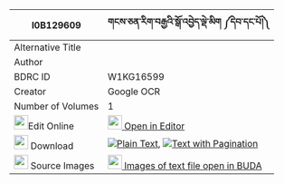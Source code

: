 |I0B129609|གངས་ཅན་རིག་བརྒྱའི་སྒོ་འབྱེད་ལྡེ་མིག ༼དེབ་དང་པོ།༽ 
| --- | --- 
|Alternative Title |
|Author | 
|BDRC ID | W1KG16599
|Creator | Google OCR
|Number of Volumes| 1
|<img width="25" src="https://img.icons8.com/color/25/000000/edit-property.png">Edit Online| [<img width="25" src="https://avatars.githubusercontent.com/u/45091458?s=200&v=4"> Open in Editor](http://editor.openpecha.org/I0B129609)
|<img width="25" src="https://img.icons8.com/fluent/48/000000/download-2.png"/>  Download | [![](https://img.icons8.com/color/20/000000/txt.png)Plain Text](https://github.com/Openpecha/I0B129609/releases/download/v1/gangchen_rik_gya_i_go_je_demik_plain_I0B129609.zip), [![](https://img.icons8.com/color/20/000000/txt.png)Text with Pagination](https://github.com/Openpecha/I0B129609/releases/download/v1/gangchen_rik_gya_i_go_je_demik_pages_I0B129609.zip)
|<img width="25" src="https://img.icons8.com/plasticine/100/000000/pictures-folder.png"/>  Source Images | [<img width="25" src="https://library.bdrc.io/icons/BUDA-small.svg"> Images of text file open in BUDA](https://library.bdrc.io/show/bdr:W1KG16599)
